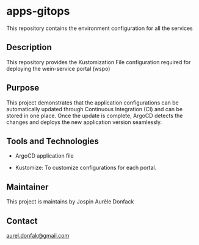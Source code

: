 # apps-gitops

This repository contains the environment configuration for all the services

## Description

This repository provides the Kustomization File configuration required for deploying the wein-service portal (wspo)

## Purpose

This project demonstrates that the application configurations can be automatically updated through Continuous Integration (CI) and can be stored in one place. Once the update is complete, ArgoCD detects the changes and deploys the new application version seamlessly.

## Tools and Technologies

- ArgoCD application file

- Kustomize: To customize configurations for each portal.

## Maintainer
This project is maintains by Jospin Aurèle Donfack

## Contact
aurel.donfak@gmail.com
